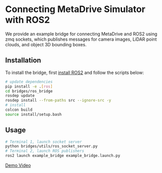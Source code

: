 # Connecting MetaDrive Simulator with ROS2

We provide an example bridge for connecting MetaDrive and ROS2 using zmq sockets, which publishes messages for camera images, LiDAR point clouds, and object 3D bounding boxes.

## Installation
To install the bridge, first [install ROS2](https://docs.ros.org/en/humble/Installation.html) and follow the scripts below:

```bash
# update dependencies
pip install -e .[ros] 
cd bridges/ros_bridge
rosdep update
rosdep install --from-paths src --ignore-src -y
# install
colcon build
source install/setup.bash
```

## Usage
```bash
# Terminal 1, launch socket server
python bridges/utils/ros_socket_server.py 
# Terminal 2, launch ROS publishers
ros2 launch example_bridge example_bridge.launch.py
```

[Demo Video](https://www.youtube.com/watch?v=WWwdnURnOBM&list=TLGGdRGbC4RGzhAxNzEwMjAyMw)